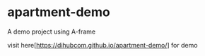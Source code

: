 # apartment-demo
A demo project using A-frame

visit here[https://dihubcom.github.io/apartment-demo/] for demo
